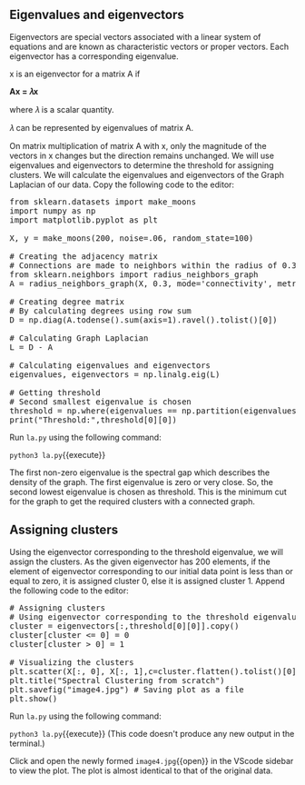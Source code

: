 ## Eigenvalues and eigenvectors
Eigenvectors are special vectors associated with a linear system of equations and are known as characteristic vectors or proper vectors. Each eigenvector has a corresponding eigenvalue.

x is an eigenvector for a matrix A if

**Ax = 𝜆x**

where 𝜆 is a scalar quantity.

𝜆 can be represented by eigenvalues of matrix A. 

On matrix multiplication of matrix A with x, only the magnitude of the vectors in x changes but the direction remains unchanged. We will use eigenvalues and eigenvectors to determine the threshold for assigning clusters. We will calculate the eigenvalues and eigenvectors of the Graph Laplacian of our data. Copy the following code to the editor:

<pre class="file" data-filename="la.py" data-target="replace">
from sklearn.datasets import make_moons
import numpy as np
import matplotlib.pyplot as plt

X, y = make_moons(200, noise=.06, random_state=100)

# Creating the adjacency matrix
# Connections are made to neighbors within the radius of 0.3 units
from sklearn.neighbors import radius_neighbors_graph
A = radius_neighbors_graph(X, 0.3, mode='connectivity', metric='minkowski', p=2, include_self=False)

# Creating degree matrix
# By calculating degrees using row sum
D = np.diag(A.todense().sum(axis=1).ravel().tolist()[0])

# Calculating Graph Laplacian
L = D - A

# Calculating eigenvalues and eigenvectors
eigenvalues, eigenvectors = np.linalg.eig(L)

# Getting threshold
# Second smallest eigenvalue is chosen
threshold = np.where(eigenvalues == np.partition(eigenvalues,1)[1])
print("Threshold:",threshold[0][0])
</pre>

Run `la.py` using the following command:

`python3 la.py`{{execute}}

The first non-zero eigenvalue is the spectral gap which describes the density of the graph. The first eigenvalue is zero or very close. So, the second lowest eigenvalue is chosen as threshold. This is the minimum cut for the graph to get the required clusters with a connected graph.

## Assigning clusters
Using the eigenvector corresponding to the threshold eigenvalue, we will assign the clusters. As the given eigenvector has 200 elements, if the element of eigenvector corresponding to our initial data point is less than or equal to zero, it is assigned cluster 0, else it is assigned cluster 1. Append the following code to the editor:

<pre class="file" data-filename="la.py" data-target="append">
# Assigning clusters
# Using eigenvector corresponding to the threshold eigenvalue
cluster = eigenvectors[:,threshold[0][0]].copy()
cluster[cluster <= 0] = 0
cluster[cluster > 0] = 1

# Visualizing the clusters
plt.scatter(X[:, 0], X[:, 1],c=cluster.flatten().tolist()[0],s=20)
plt.title("Spectral Clustering from scratch")
plt.savefig("image4.jpg") # Saving plot as a file
plt.show()
</pre>

Run `la.py` using the following command:

`python3 la.py`{{execute}} (This code doesn't produce any new output in the terminal.)

Click and open the newly formed `image4.jpg`{{open}} in the VScode sidebar to view the plot. The plot is almost identical to that of the original data.